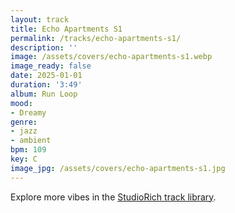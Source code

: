```yaml
---
layout: track
title: Echo Apartments S1
permalink: /tracks/echo-apartments-s1/
description: ''
image: /assets/covers/echo-apartments-s1.webp
image_ready: false
date: 2025-01-01
duration: '3:49'
album: Run Loop
mood:
- Dreamy
genre:
- jazz
- ambient
bpm: 109
key: C
image_jpg: /assets/covers/echo-apartments-s1.jpg
---
```


Explore more vibes in the [StudioRich track library](/tracks/).
